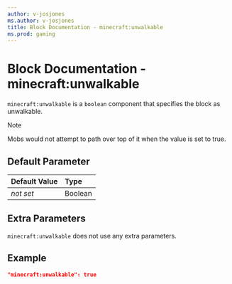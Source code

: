 ```yaml
---
author: v-josjones
ms.author: v-josjones
title: Block Documentation - minecraft:unwalkable
ms.prod: gaming
---
```


# Block Documentation - minecraft:unwalkable

`minecraft:unwalkable` is a `boolean` component that specifies the block as unwalkable.

> [!NOTE]
> Mobs would not attempt to path over top of it when the value is set to true.

## Default Parameter

|Default Value|Type |
|:----|:----|
|*not set*| Boolean|

## Extra Parameters

`minecraft:unwalkable` does not use any extra parameters.

## Example

```json
"minecraft:unwalkable": true
```
